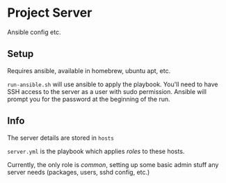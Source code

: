 # Project Server

Ansible config etc.

## Setup

Requires ansible, available in homebrew, ubuntu apt, etc.

`run-ansible.sh`  will use ansible to apply the playbook. You'll need to have SSH access to the server as a user with sudo permission.
Ansible will prompt you for the password at the beginning of the run.

## Info

The server details are stored in `hosts`

`server.yml` is the playbook which applies *roles* to these hosts.

Currently, the only role is *common*, setting up some basic admin stuff any server needs (packages, users, sshd config, etc.)